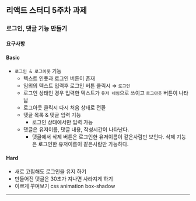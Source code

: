 ## 리액트 스터디 5주차 과제
### 로그인, 댓글 기능 만들기
#### 요구사항
#### Basic
- `로그인 & 로그아웃` 기능
    - 텍스트 인풋과 로그인 버튼이 존재
    - 임의의 텍스트 입력후 로그인 버튼 클릭시 ⇒ `로그인`
    - 로그인 상태인 경우 입력한 텍스트가 `유저 네임`으로 쓰이고 `로그아웃` 버튼이 나타남
    - 로그아웃 클릭시 다시 처음 상태로 전환
    - 댓글 목록 & 댓글 입력 기능
      - 로그인 상태에서만 입력 가능
    - 댓글은 유저이름, 댓글 내용, 작성시간이 나타난다.
      - 댓글에서 삭제 버튼은 로그인한 유저이름이 같은사람만 보인다. 삭제 기능은 로그인한 유저이름이 같은사람만 가능하다.
#### Hard
- 새로 고침해도 로그인을 유지 하기
- 만들어진 댓글은 30초가 지나면 사라지게 하기
- 이쁘게 꾸며보기
    css animation
    box-shadow

---
